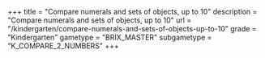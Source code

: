+++
title = "Compare numerals and sets of objects, up to 10"
description = "Compare numerals and sets of objects, up to 10"
url = "/kindergarten/compare-numerals-and-sets-of-objects-up-to-10"
grade = "Kindergarten"
gametype = "BRIX_MASTER"
subgametype = "K_COMPARE_2_NUMBERS"
+++